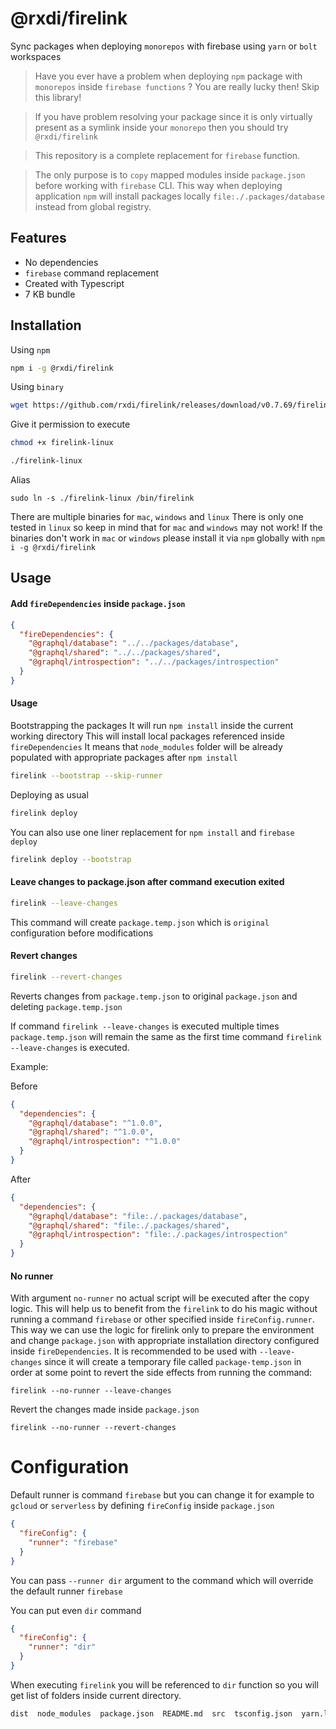 # @rxdi/firelink

Sync packages when deploying `monorepos` with firebase using `yarn` or `bolt` workspaces

> Have you ever have a problem when deploying `npm` package with `monorepos` inside `firebase functions` ? You are really lucky then! Skip this library!

> If you have problem resolving your package since it is only virtually present as a symlink inside your `monorepo` then you should try `@rxdi/firelink`

> This repository is a complete replacement for `firebase` function.

> The only purpose is to `copy` mapped modules inside `package.json` before working with `firebase` CLI. This way when deploying application `npm` will install packages locally `file:./.packages/database` instead from global registry.

## Features

- No dependencies
- `firebase` command replacement
- Created with Typescript
- 7 KB bundle

## Installation

Using `npm`

```bash
npm i -g @rxdi/firelink
```

Using `binary`

```bash
wget https://github.com/rxdi/firelink/releases/download/v0.7.69/firelink-linux
```

Give it permission to execute

```bash
chmod +x firelink-linux
```

```bash
./firelink-linux
```

Alias

```
sudo ln -s ./firelink-linux /bin/firelink
```

There are multiple binaries for `mac`, `windows` and `linux`
There is only one tested in `linux` so keep in mind that for `mac` and `windows` may not work!
If the binaries don't work in `mac` or `windows` please install it via `npm` globally with `npm i -g @rxdi/firelink`

## Usage

#### Add `fireDependencies` inside `package.json`

```json
{
  "fireDependencies": {
    "@graphql/database": "../../packages/database",
    "@graphql/shared": "../../packages/shared",
    "@graphql/introspection": "../../packages/introspection"
  }
}
```

#### Usage

Bootstrapping the packages
It will run `npm install` inside the current working directory
This will install local packages referenced inside `fireDependencies`
It means that `node_modules` folder will be already populated with appropriate packages after `npm install`

```bash
firelink --bootstrap --skip-runner
```

Deploying as usual

```bash
firelink deploy
```

You can also use one liner replacement for `npm install` and `firebase deploy`

```bash
firelink deploy --bootstrap
```

#### Leave changes to package.json after command execution exited

```bash
firelink --leave-changes
```

This command will create `package.temp.json` which is `original` configuration before modifications

#### Revert changes

```bash
firelink --revert-changes
```

Reverts changes from `package.temp.json` to original `package.json` and deleting `package.temp.json`

If command `firelink --leave-changes` is executed multiple times `package.temp.json` will remain the same as the first time command `firelink --leave-changes` is executed.

Example:

Before

```json
{
  "dependencies": {
    "@graphql/database": "^1.0.0",
    "@graphql/shared": "^1.0.0",
    "@graphql/introspection": "^1.0.0"
  }
}
```

After

```json
{
  "dependencies": {
    "@graphql/database": "file:./.packages/database",
    "@graphql/shared": "file:./.packages/shared",
    "@graphql/introspection": "file:./.packages/introspection"
  }
}
```

#### No runner

With argument `no-runner` no actual script will be executed after the copy logic.
This will help us to benefit from the `firelink` to do his magic without running a command `firebase` or other specified inside `fireConfig.runner`. This way we can use the logic for firelink only to prepare the environment and change `package.json` with appropriate installation directory configured inside `fireDependencies`.
It is recommended to be used with `--leave-changes` since it will create a temporary file called `package-temp.json` in order at some point to revert the side effects from running the command:

```
firelink --no-runner --leave-changes
```

Revert the changes made inside `package.json`

```
firelink --no-runner --revert-changes
```

# Configuration

Default runner is command `firebase` but you can change it for example to `gcloud` or `serverless` by defining `fireConfig` inside `package.json`

```json
{
  "fireConfig": {
    "runner": "firebase"
  }
}
```

You can pass `--runner dir` argument to the command which will override the default runner `firebase`

You can put even `dir` command

```json
{
  "fireConfig": {
    "runner": "dir"
  }
}
```

When executing `firelink` you will be referenced to `dir` function so you will get list of folders inside current directory.

```bash
dist  node_modules  package.json  README.md  src  tsconfig.json  yarn.lock
```
